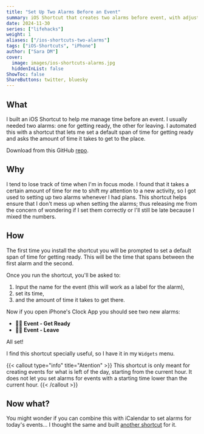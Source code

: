 ```yaml
---
title: "Set Up Two Alarms Before an Event"
summary: iOS Shortcut that creates two alarms before event, with adjustable default for getReady time span and required input for travelTime.
date: 2024-11-30
series: ["lifehacks"]
weight: 1
aliases: ["/ios-shortcuts-two-alarms"]
tags: ["iOS-Shortcuts", "iPhone"]
author: ["Sara DM"]
cover:
  image: images/ios-shortcuts-alarms.jpg
  hiddenInList: false
ShowToc: false
ShareButtons: twitter, bluesky
---
```


## What
I built an iOS Shortcut to help me manage time before an event. I usually needed two alarms: one for getting ready, the other for leaving. I automated this with a shortcut that lets me set a default span of time for getting ready and asks the amount of time it takes to get to the place.  

Download from this GitHub [repo](https://github.com/Kaylen7/iOS-Shortcuts/blob/main/Create%20Alarms.shortcut).

## Why
I tend to lose track of time when I'm in focus mode. I found that it takes a certain amount of time for me to shift my attention to a new activity, so I got used to setting up two alarms whenever I had plans. This shortcut helps ensure that I don't mess up when setting the alarms; thus releasing me from the concern of wondering if I set them correctly or I'll still be late because I mixed the numbers. 

## How  
The first time you install the shortcut you will be prompted to set a default span of time for getting ready. This will be the time that spans between the first alarm and the second.

Once you run the shortcut, you'll be asked to:
1. Input the name for the event (this will work as a label for the alarm),
2. set its time,
3. and the amount of time it takes to get there.

Now if you open iPhone's Clock App you should see two new alarms: 
- <span class='emoji'>👩‍💼</span> **Event - Get Ready**  
- <span class='emoji'>👩‍💼</span> **Event - Leave**  

All set!

I find this shortcut specially useful, so I have it in my `Widgets` menu.

{{< callout type="info" title="Atention" >}}
This shortcut is only meant for creating events for what is left of the day, starting from the current hour. It does not let you set alarms for events with a starting time lower than the current hour.
{{< /callout >}}

## Now what?
You might wonder if you can combine this with iCalendar to set alarms for today's events... I thought the same and built [another shortcut](/posts/ios-shortcuts-calendar-alarms/) for it.